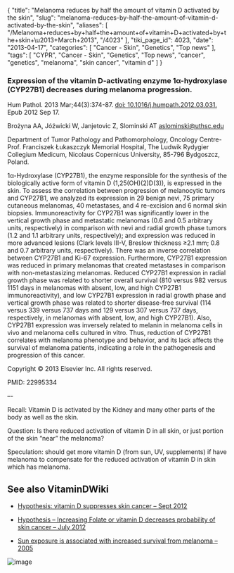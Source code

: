 {
    "title": "Melanoma reduces by half the amount of vitamin D activated by the skin",
    "slug": "melanoma-reduces-by-half-the-amount-of-vitamin-d-activated-by-the-skin",
    "aliases": [
        "/Melanoma+reduces+by+half+the+amount+of+vitamin+D+activated+by+the+skin+\u2013+March+2013",
        "/4023"
    ],
    "tiki_page_id": 4023,
    "date": "2013-04-17",
    "categories": [
        "Cancer - Skin",
        "Genetics",
        "Top news"
    ],
    "tags": [
        "CYPR",
        "Cancer - Skin",
        "Genetics",
        "Top news",
        "cancer",
        "genetics",
        "melanoma",
        "skin cancer",
        "vitamin d"
    ]
}


### Expression of the vitamin D-activating enzyme 1α-hydroxylase (CYP27B1) decreases during melanoma progression.

Hum Pathol. 2013 Mar;44(3):374-87. [doi: 10.1016/j.humpath.2012.03.031.](https://doi.org/10.1016/j.humpath.2012.03.031.) Epub 2012 Sep 17.

Brożyna AA, Jóźwicki W, Janjetovic Z, Slominski AT aslominski@uthsc.edu

Department of Tumor Pathology and Pathomorphology, Oncology Centre-Prof. Franciszek Łukaszczyk Memorial Hospital, The Ludwik Rydygier Collegium Medicum, Nicolaus Copernicus University, 85-796 Bydgoszcz, Poland.

1α-Hydroxylase (CYP27B1), the enzyme responsible for the synthesis of the biologically active form of vitamin D (1,25(OH)(2)D(3)), is expressed in the skin. To assess the correlation between progression of melanocytic tumors and CYP27B1, we analyzed its expression in 29 benign nevi, 75 primary cutaneous melanomas, 40 metastases, and 4 re-excision and 6 normal skin biopsies. Immunoreactivity for CYP27B1 was significantly lower in the vertical growth phase and metastatic melanomas (0.6 and 0.5 arbitrary units, respectively) in comparison with nevi and radial growth phase tumors (1.2 and 1.1 arbitrary units, respectively); and expression was reduced in more advanced lesions (Clark levels III-V, Breslow thickness ≥2.1 mm; 0.8 and 0.7 arbitrary units, respectively). There was an inverse correlation between CYP27B1 and Ki-67 expression. Furthermore, CYP27B1 expression was reduced in primary melanomas that created metastases in comparison with non-metastasizing melanomas. Reduced CYP27B1 expression in radial growth phase was related to shorter overall survival (810 versus 982 versus 1151 days in melanomas with absent, low, and high CYP27B1 immunoreactivity), and low CYP27B1 expression in radial growth phase and vertical growth phase was related to shorter disease-free survival (114 versus 339 versus 737 days and 129 versus 307 versus 737 days, respectively, in melanomas with absent, low, and high CYP27B1). Also, CYP27B1 expression was inversely related to melanin in melanoma cells in vivo and melanoma cells cultured in vitro. Thus, reduction of CYP27B1 correlates with melanoma phenotype and behavior, and its lack affects the survival of melanoma patients, indicating a role in the pathogenesis and progression of this cancer.

Copyright © 2013 Elsevier Inc. All rights reserved.

PMID:     22995334

–- 

Recall: Vitamin D is activated by the Kidney and many other parts of the body as well as the skin.

Question: Is there reduced activation of vitamin D in all skin, or just portion of the skin “near” the melanoma?

Speculation: should get more vitamin D (from sun, UV, supplements) if have melanoma to compensate for the reduced activation of vitamin D in skin which has melanoma.   

## See also VitaminDWiki

* [Hypothesis: vitamin D suppresses skin cancer – Sept 2012](/posts/hypothesis-vitamin-d-suppresses-skin-cancer)

* [Hypothesis – Increasing Folate or vitamin D decreases probability of skin cancer – July 2012](/posts/hypothesis-increasing-folate-or-vitamin-d-decreases-probability-of-skin-cancer)

* [Sun exposure is associated with increased survival from melanoma – 2005](/posts/sun-exposure-is-associated-with-increased-survival-from-melanoma-2005)

<img src="/attachments/d3.mock.jpg" alt="image">